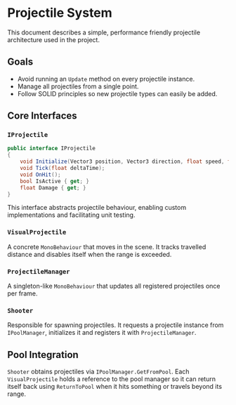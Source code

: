 # Projectile System

This document describes a simple, performance friendly projectile architecture used in the project.

## Goals

- Avoid running an `Update` method on every projectile instance.
- Manage all projectiles from a single point.
- Follow SOLID principles so new projectile types can easily be added.

## Core Interfaces

### `IProjectile`
```csharp
public interface IProjectile
{
    void Initialize(Vector3 position, Vector3 direction, float speed, float maxRange);
    void Tick(float deltaTime);
    void OnHit();
    bool IsActive { get; }
    float Damage { get; }
}
```
This interface abstracts projectile behaviour, enabling custom implementations and facilitating unit testing.

### `VisualProjectile`
A concrete `MonoBehaviour` that moves in the scene. It tracks travelled distance and disables itself when the range is exceeded.

### `ProjectileManager`
A singleton-like `MonoBehaviour` that updates all registered projectiles once per frame.

### `Shooter`
Responsible for spawning projectiles. It requests a projectile instance from `IPoolManager`, initializes it and registers it with `ProjectileManager`.

## Pool Integration

`Shooter` obtains projectiles via `IPoolManager.GetFromPool`. Each `VisualProjectile` holds a reference to the pool manager so it can return itself back using `ReturnToPool` when it hits something or travels beyond its range.

